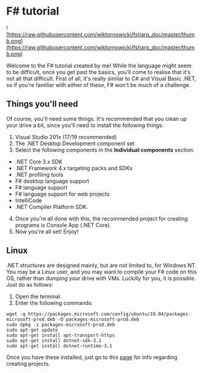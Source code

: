 # F# tutorial

![https://raw.githubusercontent.com/wiktornowicki/fsharp_doc/master/thumb.png](https://raw.githubusercontent.com/wiktornowicki/fsharp_doc/master/thumb.png)

Welcome to the F# tutorial created by me! While the language might seem to be difficult, once you get past the basics, you'll come to realise that it's not all that difficult. First of all, it's really similar to C# and Visual Basic .NET, so if you're familiar with either of these, F# won't be much of a challenge.

## Things you'll need
Of course, you'll need some things. It's recommended that you clean up your drive a bit, since you'll need to install the following things:

1. Visual Studio 201x (17/19 recommended)
2. The .NET Desktop Development component set
3. Select the following components in the **Individual components** section:
  * .NET Core 3.x SDK
  * .NET Framework 4.x targeting packs and SDKs
  * .NET profiling tools
  * F# desktop language support
  * F# language support
  * F# language support for web projects
  * IntelliCode
  * .NET Compiler Platform SDK.
 4. Once you're all done with this, the recommended project for creating programs is Console App (.NET Core).
 5. Now you're all set! Enjoy!

## Linux

.NET structures are designed mainly, but are not limited to, for Windows NT. You may be a Linux user, and you may want to compile your F# code on this OS, rather than dumping your drive with VMs. Luckilly for you, it is possible. Just do as follows:

1. Open the terminal.
2. Enter the following commands:

```
wget -q https://packages.microsoft.com/config/ubuntu/19.04/packages-microsoft-prod.deb -O packages-microsoft-prod.deb
sudo dpkg -i packages-microsoft-prod.deb
sudo apt-get update
sudo apt-get install apt-transport-https
sudo apt-get install dotnet-sdk-3.1
sudo apt-get install dotnet-runtime-3.1
```

Once you have these installed, just go to this [page](https://docs.microsoft.com/en-us/dotnet/fsharp/get-started/get-started-command-line) for info regarding creating projects.
